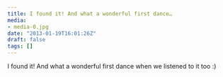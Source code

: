 ```yaml
---
title: I found it! And what a wonderful first dance…
media:
- media-0.jpg
date: "2013-01-19T16:01:26Z"
draft: false
tags: []
---
```

I found it\! And what a wonderful first dance when we listened to it too :\)
